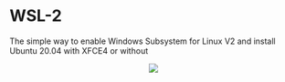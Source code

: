# WSL-2
The simple way to enable Windows Subsystem for Linux V2 and install Ubuntu 20.04 with XFCE4 or without

<p align="center"><img src="https://imgur.com/geoyzUN" /></p>
